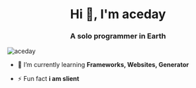 <h1 align="center">Hi 👋, I'm aceday</h1>
<h3 align="center">A solo programmer in Earth</h3>

<p align="left"> <img src="https://komarev.com/ghpvc/?username=aceday&label=Profile%20views&color=0e75b6&style=flat" alt="aceday" /> </p>

- 🌱 I’m currently learning **Frameworks, Websites, Generator**

- ⚡ Fun fact **i am slient**
